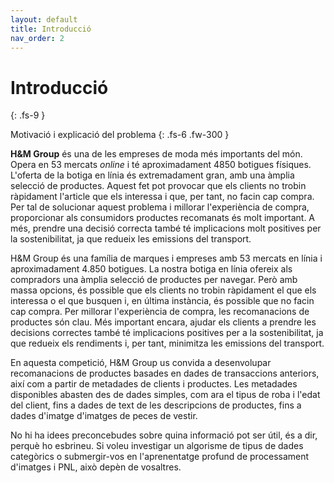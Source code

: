 ```yaml
---
layout: default
title: Introducció
nav_order: 2
---
```


# Introducció
{: .fs-9 }

Motivació i explicació del problema 
{: .fs-6 .fw-300 }


**H&M Group** és una de les empreses de moda més importants del món. Opera en 53 mercats *online* i té aproximadament 4850 botigues físiques. L'oferta de la botiga en línia és extremadament gran, amb una àmplia selecció de productes. Aquest fet pot provocar que els clients no trobin ràpidament l'article que els interessa i que, per tant, no facin cap compra. Per tal de solucionar aquest problema i millorar l'experiència de compra, proporcionar als consumidors productes recomanats és molt important. A més, prendre una decisió correcta també té implicacions molt positives per la sostenibilitat, ja que redueix les emissions del transport. 



H&M Group és una família de marques i empreses amb 53 mercats en línia i aproximadament 4.850 botigues. La nostra botiga en línia ofereix als compradors una àmplia selecció de productes per navegar. Però amb massa opcions, és possible que els clients no trobin ràpidament el que els interessa o el que busquen i, en última instància, és possible que no facin cap compra. Per millorar l'experiència de compra, les recomanacions de productes són clau. Més important encara, ajudar els clients a prendre les decisions correctes també té implicacions positives per a la sostenibilitat, ja que redueix els rendiments i, per tant, minimitza les emissions del transport.

En aquesta competició, H&M Group us convida a desenvolupar recomanacions de productes basades en dades de transaccions anteriors, així com a partir de metadades de clients i productes. Les metadades disponibles abasten des de dades simples, com ara el tipus de roba i l'edat del client, fins a dades de text de les descripcions de productes, fins a dades d'imatge d'imatges de peces de vestir.

No hi ha idees preconcebudes sobre quina informació pot ser útil, és a dir, perquè ho esbrineu. Si voleu investigar un algorisme de tipus de dades categòrics o submergir-vos en l'aprenentatge profund de processament d'imatges i PNL, això depèn de vosaltres.


